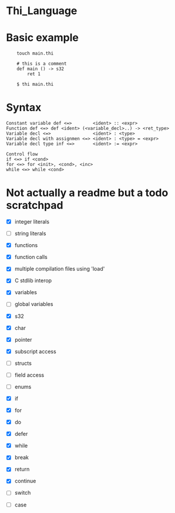 # Thi_Language

# Basic example
        touch main.thi

        # this is a comment
        def main () -> s32
            ret 1

        $ thi main.thi
# Syntax
    Constant variable def <=>        <ident> :: <expr>
    Function def <=> def <ident> (<variable_decl>..) -> <ret_type>
    Variable decl <=>                <ident> : <type>
    Variable decl with assignmen <=> <ident> : <type> = <expr>
    Variable decl type inf <=>       <ident> := <expr>

    Control flow
    if <=> if <cond>
    for <=> for <init>, <cond>, <inc>
    while <=> while <cond>

# Not actually a readme but a todo scratchpad
- [x] integer literals
- [ ] string literals
- [x] functions
- [x] function calls
- [x] multiple compilation files using 'load'
- [x] C stdlib interop

- [x] variables
- [ ] global variables

- [x] s32
- [x] char
- [x] pointer

- [x] subscript access

- [ ] structs
- [ ] field access

- [ ] enums

- [x] if
- [x] for
- [x] do
- [x] defer
- [x] while
- [x] break
- [x] return
- [x] continue

- [ ] switch
- [ ] case
